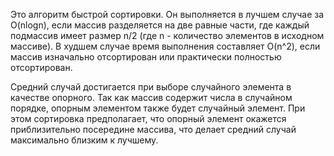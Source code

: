 Это алгоритм быстрой сортировки.
Он выполняется в лучшем случае за O(nlogn), если массив разделяется на две равные части, где каждый подмассив имеет размер n/2 (где n - количество элементов в исходном массиве). В худшем случае время выполнения составляет O(n^2), если массив изначально отсортирован или практически полностью отсортирован.

Средний случай достигается при выборе случайного элемента в качестве опорного. Так как массив содержит числа в случайном порядке, опорным элементом также будет случайный элемент. При этом сортировка предполагает, что опорный элемент окажется приблизительно посередине массива, что делает средний случай максимально близким к лучшему.